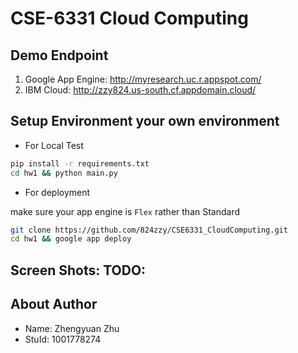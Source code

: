 # CSE-6331 Cloud Computing

## Demo Endpoint
1. Google App Engine: http://myresearch.uc.r.appspot.com/
2. IBM Cloud: http://zzy824.us-south.cf.appdomain.cloud/

## Setup Environment your own environment

- For Local Test

``` sh
pip install -r requirements.txt
cd hw1 && python main.py
```

- For deployment

make sure your app engine is `Flex` rather than Standard

``` sh
git clone https://github.com/824zzy/CSE6331_CloudComputing.git
cd hw1 && google app deploy
```

## Screen Shots: TODO:

## About Author

- Name: Zhengyuan Zhu
- StuId: 1001778274
